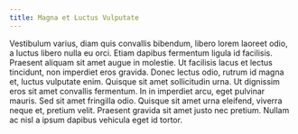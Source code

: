 ```yaml
---
title: Magna et Luctus Vulputate
---
```


Vestibulum varius, diam quis convallis bibendum, libero lorem laoreet odio, a luctus libero nulla eu orci. Etiam dapibus fermentum ligula id facilisis. Praesent aliquam sit amet augue in molestie. Ut facilisis lacus et lectus tincidunt, non imperdiet eros gravida. Donec lectus odio, rutrum id magna et, luctus vulputate enim. Quisque sit amet sollicitudin urna. Ut dignissim eros sit amet convallis fermentum. In in imperdiet arcu, eget pulvinar mauris. Sed sit amet fringilla odio. Quisque sit amet urna eleifend, viverra neque et, pretium velit. Praesent gravida sit amet justo nec pretium. Nullam ac nisl a ipsum dapibus vehicula eget id tortor.

